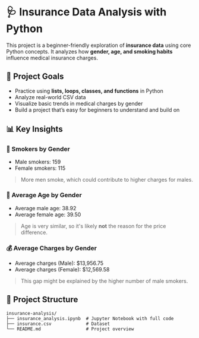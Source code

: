 # 🩺 Insurance Data Analysis with Python

This project is a beginner-friendly exploration of **insurance data** using core Python concepts. It analyzes how **gender, age, and smoking habits** influence medical insurance charges.

## 🚀 Project Goals

- Practice using **lists, loops, classes, and functions** in Python
- Analyze real-world CSV data
- Visualize basic trends in medical charges by gender
- Build a project that’s easy for beginners to understand and build on

## 📊 Key Insights

### 🚬 Smokers by Gender
- Male smokers: 159  
- Female smokers: 115  
> More men smoke, which could contribute to higher charges for males.

### 🎂 Average Age by Gender
- Average male age: 38.92  
- Average female age: 39.50  
> Age is very similar, so it's likely **not** the reason for the price difference.

### 💰 Average Charges by Gender
- Average charges (Male): \$13,956.75  
- Average charges (Female): \$12,569.58  
> This gap might be explained by the higher number of male smokers.

## 📁 Project Structure

```text
insurance-analysis/
├── insurance_analysis.ipynb  # Jupyter Notebook with full code
├── insurance.csv             # Dataset
└── README.md                 # Project overview
